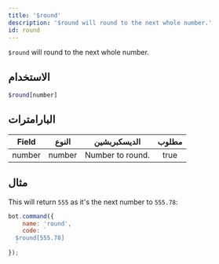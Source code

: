 ```yaml
---
title: '$round'
description: '$round will round to the next whole number.'
id: round
---
```


`$round` will round to the next whole number.

## الاستخدام

```php
$round[number]
```

## البارامترات

| Field  | النوع  | الديسكبربشين     | مطلوب |
| ------ | ------ | ---------------- |:-----:|
| number | number | Number to round. | true  |

## مثال

This will return `555` as it's the next number to `555.78`:

```javascript
bot.command({
    name: 'round',
    code: `
  $round[555.78]
  `
});
```